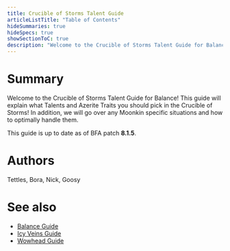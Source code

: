```yaml
---
title: Crucible of Storms Talent Guide
articleListTitle: "Table of Contents"
hideSummaries: true
hideSpecs: true
showSectionToC: true
description: "Welcome to the Crucible of Storms Talent Guide for Balance! This guide will explain what Talents and Azerite Traits you should pick in the Crucible of Storms! In addition, we will go over any Moonkin specific situations and how to optimally handle them."
---
```


Summary
===
Welcome to the Crucible of Storms Talent Guide for Balance! This guide will explain what Talents and Azerite Traits you should pick in the Crucible of Storms! In addition, we will go over any Moonkin specific situations and how to optimally handle them.

This guide is up to date as of BFA patch **8.1.5**.

Authors
===
Tettles, Bora, Nick, Goosy

See also
===
 - [Balance Guide](/balance/archive/guide)
 - [Icy Veins Guide](https://www.icy-veins.com/wow/balance-druid-pve-dps-guide)
 - [Wowhead Guide](https://www.wowhead.com/balance-druid-guide)
